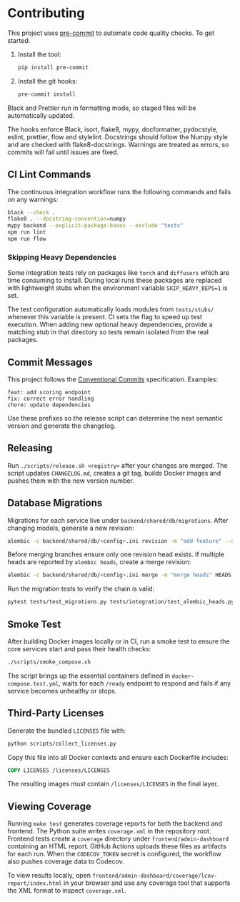# Contributing

This project uses [pre-commit](https://pre-commit.com/) to automate code quality checks.
To get started:

1. Install the tool:
   ```bash
   pip install pre-commit
   ```
2. Install the git hooks:
   ```bash
   pre-commit install
   ```

Black and Prettier run in formatting mode, so staged files will be automatically
updated.

The hooks enforce Black, isort, flake8, mypy, docformatter, pydocstyle, eslint, prettier, flow and stylelint. Docstrings should follow the Numpy style and are checked with flake8-docstrings. Warnings are treated as errors, so commits will fail until issues are fixed.

## CI Lint Commands

The continuous integration workflow runs the following commands and fails on any warnings:

```bash
black --check .
flake8 . --docstring-convention=numpy
mypy backend --explicit-package-bases --exclude "tests"
npm run lint
npm run flow
```

### Skipping Heavy Dependencies

Some integration tests rely on packages like `torch` and `diffusers` which are
time consuming to install. During local runs these packages are replaced with
lightweight stubs when the environment variable `SKIP_HEAVY_DEPS=1` is set.

The test configuration automatically loads modules from `tests/stubs/` whenever
this variable is present. CI sets the flag to speed up test execution. When
adding new optional heavy dependencies, provide a matching stub in that
directory so tests remain isolated from the real packages.

## Commit Messages

This project follows the [Conventional Commits](https://www.conventionalcommits.org/) specification. Examples:

```
feat: add scoring endpoint
fix: correct error handling
chore: update dependencies
```

Use these prefixes so the release script can determine the next semantic version and generate the changelog.

## Releasing

Run `./scripts/release.sh <registry>` after your changes are merged. The script updates `CHANGELOG.md`, creates a git tag, builds Docker images and pushes them with the new version number.

## Database Migrations

Migrations for each service live under `backend/shared/db/migrations`. After changing models, generate a new revision:

```bash
alembic -c backend/shared/db/<config>.ini revision -m "add feature" --autogenerate
```

Before merging branches ensure only one revision head exists. If multiple heads are reported by `alembic heads`, create a merge revision:

```bash
alembic -c backend/shared/db/<config>.ini merge -m "merge heads" HEADS
```

Run the migration tests to verify the chain is valid:

```bash
pytest tests/test_migrations.py tests/integration/test_alembic_heads.py
```

## Smoke Test

After building Docker images locally or in CI, run a smoke test to ensure the
core services start and pass their health checks:

```bash
./scripts/smoke_compose.sh
```

The script brings up the essential containers defined in
`docker-compose.test.yml`, waits for each `/ready` endpoint to respond and fails
if any service becomes unhealthy or stops.

## Third-Party Licenses

Generate the bundled `LICENSES` file with:

```bash
python scripts/collect_licenses.py
```

Copy this file into all Docker contexts and ensure each Dockerfile includes:

```Dockerfile
COPY LICENSES /licenses/LICENSES
```

The resulting images must contain `/licenses/LICENSES` in the final layer.

## Viewing Coverage

Running `make test` generates coverage reports for both the backend and frontend.
The Python suite writes `coverage.xml` in the repository root. Frontend tests
create a `coverage` directory under `frontend/admin-dashboard` containing an
HTML report. GitHub Actions uploads these files as artifacts for each run. When
the `CODECOV_TOKEN` secret is configured, the workflow also pushes coverage data
to Codecov.

To view results locally, open
`frontend/admin-dashboard/coverage/lcov-report/index.html` in your browser and
use any coverage tool that supports the XML format to inspect `coverage.xml`.
